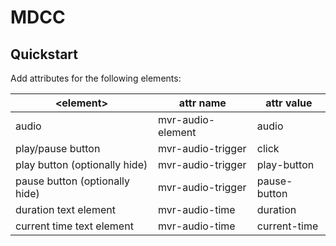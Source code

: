 # MDCC

## Quickstart

Add attributes for the following elements:

| \<element\>                    	| attr name         	| attr value   	|
|--------------------------------	|-------------------	|--------------	|
| audio                          	| mvr-audio-element 	| audio        	|
| play/pause button              	| mvr-audio-trigger 	| click        	|
| play button (optionally hide)  	| mvr-audio-trigger 	| play-button  	|
| pause button (optionally hide) 	| mvr-audio-trigger 	| pause-button 	|
| duration text element          	| mvr-audio-time    	| duration     	|
| current time text element      	| mvr-audio-time    	| current-time 	|

